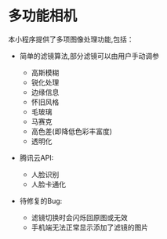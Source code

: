 # 多功能相机

本小程序提供了多项图像处理功能,包括：

- 简单的滤镜算法,部分滤镜可以由用户手动调参
    - 高斯模糊
    - 锐化处理
    - 边缘信息
    - 怀旧风格
    - 毛玻璃
    - 马赛克
    - 高色差(即降低色彩丰富度)
    - 透明化
- 腾讯云API:
    - 人脸识别
    - 人脸卡通化

- 待修复的Bug:
    - 滤镜切换时会闪烁回原图或无效
    - 手机端无法正常显示添加了滤镜的图片
 
